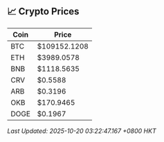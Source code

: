 ## 📈 Crypto Prices

| Coin | Price |
| ---- | ----- |
| BTC | $109152.1208 |
| ETH | $3989.0578 |
| BNB | $1118.5635 |
| CRV | $0.5588 |
| ARB | $0.3196 |
| OKB | $170.9465 |
| DOGE | $0.1967 |

_Last Updated: 2025-10-20 03:22:47.167 +0800 HKT_